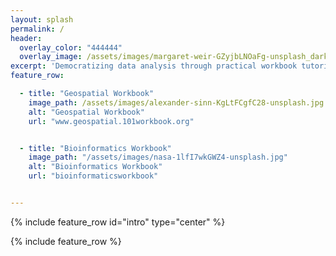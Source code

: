 ```yaml
---
layout: splash
permalink: /
header:
  overlay_color: "444444"
  overlay_image: /assets/images/margaret-weir-GZyjbLNOaFg-unsplash_dark.jpg
excerpt: 'Democratizing data analysis through practical workbook tutorials'
feature_row:

  - title: "Geospatial Workbook"
    image_path: /assets/images/alexander-sinn-KgLtFCgfC28-unsplash.jpg
    alt: "Geospatial Workbook"
    url: "www.geospatial.101workbook.org"


  - title: "Bioinformatics Workbook"
    image_path: "/assets/images/nasa-1lfI7wkGWZ4-unsplash.jpg"
    alt: "Bioinformatics Workbook"
    url: "bioinformaticsworkbook"


---
```



{% include feature_row id="intro" type="center" %}

{% include feature_row %}


<!-- For more information about https://mmistakes.github.io/minimal-mistakes/docs/layouts/ -->
